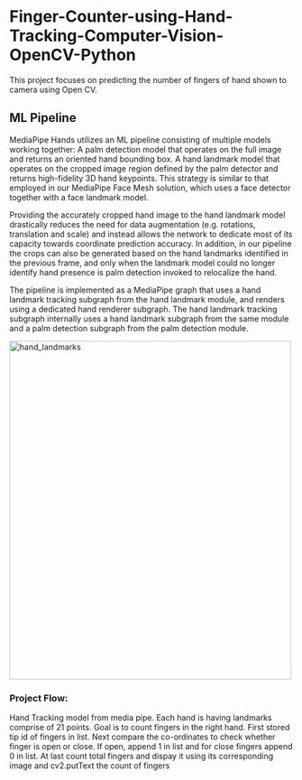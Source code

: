 # Finger-Counter-using-Hand-Tracking-Computer-Vision-OpenCV-Python
<p>This project focuses on predicting the number of fingers of hand shown to camera using Open CV.</p>

<h2>ML Pipeline</h2>
<p>MediaPipe Hands utilizes an ML pipeline consisting of multiple models working together: A palm detection model that operates on the full image and returns an oriented hand bounding box. A hand landmark model that operates on the cropped image region defined by the palm detector and returns high-fidelity 3D hand keypoints. This strategy is similar to that employed in our MediaPipe Face Mesh solution, which uses a face detector together with a face landmark model.

Providing the accurately cropped hand image to the hand landmark model drastically reduces the need for data augmentation (e.g. rotations, translation and scale) and instead allows the network to dedicate most of its capacity towards coordinate prediction accuracy. In addition, in our pipeline the crops can also be generated based on the hand landmarks identified in the previous frame, and only when the landmark model could no longer identify hand presence is palm detection invoked to relocalize the hand.

The pipeline is implemented as a MediaPipe graph that uses a hand landmark tracking subgraph from the hand landmark module, and renders using a dedicated hand renderer subgraph. The hand landmark tracking subgraph internally uses a hand landmark subgraph from the same module and a palm detection subgraph from the palm detection module.</p>

<img src="https://google.github.io/mediapipe/images/mobile/hand_landmarks.png" alt="hand_landmarks" width="500" height="600">

<h3>Project Flow:</h3>
<p>Hand Tracking model from media pipe. Each hand is having landmarks comprise of 21 points. Goal is to count fingers in the right hand. First stored tip id of fingers in list. Next compare the co-ordinates to check whether finger is open or close. If open, append 1 in list and for close fingers append 0 in list. At last count total fingers and dispay it using its corresponding image and cv2.putText the count of fingers</p>

